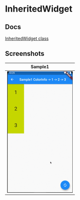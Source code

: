 # InheritedWidget

## Docs

[InheritedWidget class](https://api.flutter.dev/flutter/widgets/InheritedWidget-class.html)

## Screenshots

|Sample1|
|:-:|
|<img src="./screenshots/gif/Sample1.gif" height="400" alt="Screenshot"/>|